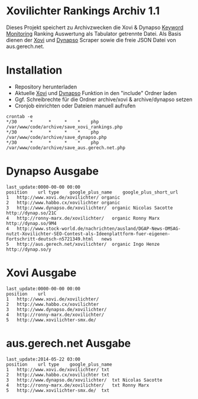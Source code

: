 # Xovilichter Rankings Archiv 1.1

Dieses Projekt speichert zu Archivzwecken die Xovi & Dynapso [Keyword Monitoring](http://www.keywordmonitoring.de/) Ranking Auswertung als Tabulator getrennte Datei. Als Basis dienen der [Xovi](https://github.com/xovilichter/xovi) und [Dynapso](https://github.com/xovilichter/dynapso) Scraper sowie die freie JSON Datei von aus.gerech.net.

# Installation

* Repository herunterladen
* Aktuelle [Xovi](http://www.keywordmonitoring.de/tools/xovi/) und [Dynapso](https://github.com/xovilichter/dynapso) Funktion in den "include" Ordner laden
* Ggf. Schreibrechte für die Ordner archive/xovi & archive/dynapso setzen
* Cronjob einrichten oder Dateien manuell aufrufen

```no-highlight
crontab -e
*/30     *      *     *    *    php /var/www/code/archive/save_xovi_rankings.php
*/30     *      *     *    *    php /var/www/code/archive/save_dynapso.php
*/30     *      *     *    *    php /var/www/code/archive/save_aus.gerech.net.php
```

# Dynapso Ausgabe

```no-highlight
last_update:0000-00-00 00:00
position	url	type	google_plus_name	google_plus_short_url
1	http://www.xovi.de/xovilichter/	organic		
2	http://www.habbo.cx/xovilichter	organic		
3	http://www.dynapso.de/xovilichter/	organic	Nicolas Sacotte	http://dynap.so/21C
4	http://ronny-marx.de/xovilichter/	organic	Ronny Marx	http://dynap.so/9M4
4	http://www.stock-world.de/nachrichten/ausland/DGAP-News-OMSAG-nutzt-Xovilichter-SEO-Contest-als-Ideenplattform-fuer-eigenen-Fortschritt-deutsch-n5721349.html	news		
5	http://aus.gerech.net/xovilichter/	organic	Ingo Henze	http://dynap.so/y
```

# Xovi Ausgabe

```no-highlight
last_update:0000-00-00 00:00
position	url
1	http://www.xovi.de/xovilichter/
2	http://www.habbo.cx/xovilichter
3	http://www.dynapso.de/xovilichter/
4	http://ronny-marx.de/xovilichter/
5	http://www.xovilichter-smx.de/
```

# aus.gerech.net Ausgabe

```no-highlight
last_update:2014-05-22 03:00
position	url	type	google_plus_name
1	http://www.xovi.de/xovilichter/	txt	
2	http://www.habbo.cx/xovilichter	txt	
3	http://www.dynapso.de/xovilichter/	txt	Nicolas Sacotte
4	http://ronny-marx.de/xovilichter/	txt	Ronny Marx
5	http://www.xovilichter-smx.de/	txt	
```
